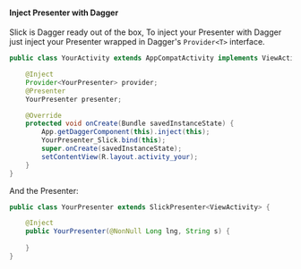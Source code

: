 #### Inject Presenter with Dagger

Slick is Dagger ready out of the box, To inject your Presenter with Dagger just inject your Presenter wrapped in
Dagger's `Provider<T>` interface.

```java
public class YourActivity extends AppCompatActivity implements ViewActivity {

    @Inject
    Provider<YourPresenter> provider;
    @Presenter
    YourPresenter presenter;

    @Override
    protected void onCreate(Bundle savedInstanceState) {
        App.getDaggerComponent(this).inject(this);
        YourPresenter_Slick.bind(this);
        super.onCreate(savedInstanceState);
        setContentView(R.layout.activity_your);
    }
}
```
And the Presenter:
```java
public class YourPresenter extends SlickPresenter<ViewActivity> {

    @Inject
    public YourPresenter(@NonNull Long lng, String s) {
        
    }
}
```

